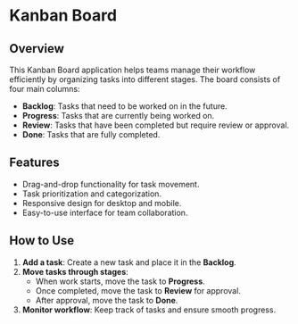 # Kanban Board

## Overview

This Kanban Board application helps teams manage their workflow efficiently by organizing tasks into different stages. The board consists of four main columns:

- **Backlog**: Tasks that need to be worked on in the future.
- **Progress**: Tasks that are currently being worked on.
- **Review**: Tasks that have been completed but require review or approval.
- **Done**: Tasks that are fully completed.

## Features

- Drag-and-drop functionality for task movement.
- Task prioritization and categorization.
- Responsive design for desktop and mobile.
- Easy-to-use interface for team collaboration.

## How to Use

1. **Add a task**: Create a new task and place it in the **Backlog**.
2. **Move tasks through stages**:
   - When work starts, move the task to **Progress**.
   - Once completed, move the task to **Review** for approval.
   - After approval, move the task to **Done**.
3. **Monitor workflow**: Keep track of tasks and ensure smooth progress.
